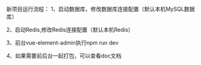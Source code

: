 新项目运行流程：
1、启动数据库，修改数据库连接配置（默认本机MySQL数据库）

2、启动Redis,修改Redis连接配置（默认本机Redis）

3、前台vue-element-admin执行npm run dev

4、如果需要前后台一起打包，可以查看doc文档